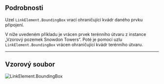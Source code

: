 ## Podrobnosti
Uzel `LinkElement.BoundingBox` vrací ohraničující kvádr daného prvku připojení.

V níže uvedeném příkladu je vrácen prvek terénního útvaru z instance „Vzorový pozemek Snowdon Towers“. Poté je pomocí uzlu `LinkElement.BoundingBox` vrácen ohraničující kvádr terénního útvaru.

___
## Vzorový soubor

![LinkElement.BoundingBox](./Revit.Elements.LinkElement.BoundingBox_img.jpg)
